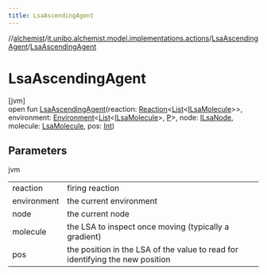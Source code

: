 ```yaml
---
title: LsaAscendingAgent
---
```

//[alchemist](../../../index.html)/[it.unibo.alchemist.model.implementations.actions](../index.html)/[LsaAscendingAgent](index.html)/[LsaAscendingAgent](-lsa-ascending-agent.html)



# LsaAscendingAgent



[jvm]\
open fun [LsaAscendingAgent](-lsa-ascending-agent.html)(reaction: [Reaction](../../it.unibo.alchemist.model.interfaces/-reaction/index.html)<[List](https://docs.oracle.com/javase/8/docs/api/java/util/List.html)<[ILsaMolecule](../../it.unibo.alchemist.model.interfaces/-i-lsa-molecule/index.html)>>, environment: [Environment](../../it.unibo.alchemist.model.interfaces/-environment/index.html)<[List](https://docs.oracle.com/javase/8/docs/api/java/util/List.html)<[ILsaMolecule](../../it.unibo.alchemist.model.interfaces/-i-lsa-molecule/index.html)>, [P](../-lsa-ascending-gradient-dist/index.html)>, node: [ILsaNode](../../it.unibo.alchemist.model.interfaces/-i-lsa-node/index.html), molecule: [LsaMolecule](../../it.unibo.alchemist.model.implementations.molecules/-lsa-molecule/index.html), pos: [Int](https://kotlinlang.org/api/latest/jvm/stdlib/kotlin/-int/index.html))



## Parameters


jvm

| | |
|---|---|
| reaction | firing reaction |
| environment | the current environment |
| node | the current node |
| molecule | the LSA to inspect once moving (typically a gradient) |
| pos | the position in the LSA of the value to read for identifying the new position |




